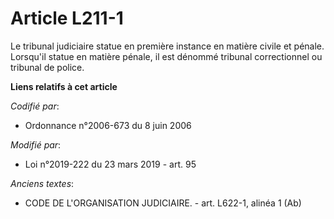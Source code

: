 # Article L211-1

Le tribunal judiciaire statue en première instance en matière civile et pénale. Lorsqu'il statue en matière pénale, il est
dénommé tribunal correctionnel ou tribunal de police.

**Liens relatifs à cet article**

_Codifié par_:

  - Ordonnance n°2006-673 du 8 juin 2006

_Modifié par_:

  - Loi n°2019-222 du 23 mars 2019 - art. 95

_Anciens textes_:

  - CODE DE L'ORGANISATION JUDICIAIRE. - art. L622-1, alinéa 1 (Ab)
